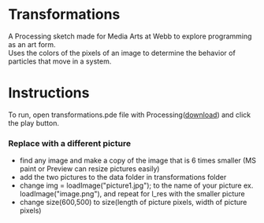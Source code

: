 # Transformations
A Processing sketch made for Media Arts at Webb to explore programming as an art form.\
Uses the colors of the pixels of an image to determine the behavior of particles that move in a system.
# Instructions
To run, open transformations.pde file with Processing([download](https://processing.org/download/)) and click the play button.
### Replace with a different picture
* find any image and make a copy of the image that is 6 times smaller (MS paint or Preview can resize pictures easily)
* add the two pictures to the data folder in transformations folder
* change img = loadImage("picture1.jpg"); to the name of your picture ex. loadImage("image.png"), and repeat for l_res with the smaller picture
* change size(600,500) to size(length of picture pixels, width of picture pixels)

